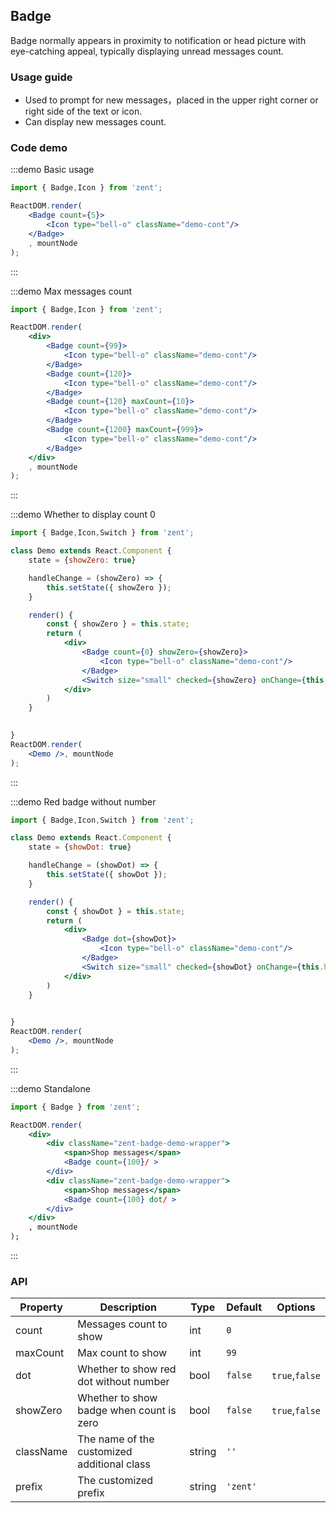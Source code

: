 ## Badge

Badge normally appears in proximity to notification or head picture with eye-catching appeal, typically displaying unread messages count.

### Usage guide

-  Used to prompt for new messages，placed in the upper right corner or right side of the text or icon.
-  Can display new messages count.

### Code demo

:::demo Basic usage
```jsx
import { Badge,Icon } from 'zent';

ReactDOM.render(
	<Badge count={5}>
		<Icon type="bell-o" className="demo-cont"/>
	</Badge>
	, mountNode
);
```
:::

:::demo Max messages count
```jsx
import { Badge,Icon } from 'zent';

ReactDOM.render(
	<div>
		<Badge count={99}>
			<Icon type="bell-o" className="demo-cont"/>
		</Badge>
		<Badge count={120}>
			<Icon type="bell-o" className="demo-cont"/>
		</Badge>
		<Badge count={120} maxCount={10}>
			<Icon type="bell-o" className="demo-cont"/>
		</Badge>
		<Badge count={1200} maxCount={999}>
			<Icon type="bell-o" className="demo-cont"/>
		</Badge>
	</div>
	, mountNode
);
```
:::

:::demo Whether to display count 0
```jsx
import { Badge,Icon,Switch } from 'zent';

class Demo extends React.Component {
	state = {showZero: true}

	handleChange = (showZero) => {
		this.setState({ showZero });
	}

	render() {
		const { showZero } = this.state;
		return (
			<div>
				<Badge count={0} showZero={showZero}>
					<Icon type="bell-o" className="demo-cont"/>
				</Badge>
				<Switch size="small" checked={showZero} onChange={this.handleChange} />
			</div>
		)
	}

	
}
ReactDOM.render(
	<Demo />, mountNode
);
```
:::

:::demo Red badge without number
```jsx
import { Badge,Icon,Switch } from 'zent';

class Demo extends React.Component {
	state = {showDot: true}

	handleChange = (showDot) => {
		this.setState({ showDot });
	}

	render() {
		const { showDot } = this.state;
		return (
			<div>
				<Badge dot={showDot}>
					<Icon type="bell-o" className="demo-cont"/>
				</Badge>
				<Switch size="small" checked={showDot} onChange={this.handleChange} />
			</div>
		)
	}

	
}
ReactDOM.render(
	<Demo />, mountNode
);
```
:::

:::demo Standalone
```jsx
import { Badge } from 'zent';

ReactDOM.render(
	<div>
		<div className="zent-badge-demo-wrapper">
			<span>Shop messages</span>
			<Badge count={100}/ >
		</div>
		<div className="zent-badge-demo-wrapper">
			<span>Shop messages</span>
			<Badge count={100} dot/ >
		</div>
	</div>
	, mountNode
);
```
:::



### API

| Property  | Description                                 | Type     | Default      | Options          |
| ----------| ------------------------------------------- | ------   | ------------ | ---------------- |
| count     | Messages count to show                      | int      | `0`          |                  |
| maxCount  | Max count to show                           | int      | `99`         |                  |
| dot       | Whether to show red dot without number      | bool     | `false`      | `true`,`false`   |
| showZero  | Whether to show badge when count is zero    | bool     | `false`      | `true`,`false`   |
| className | The name of the customized additional class | string   | `''`         |                  |
| prefix    | The customized prefix                       | string   | `'zent'`     |                  |


<style>
.zent-badge .demo-cont {
	width: 40px;
	height: 40px;
	line-height: 40px;
	border-radius: 20px;
	background: #38f;
	color: #fff;
	font-size: 20px;
}
.zent-badge {
	margin-right: 30px;
}
.zent-badge-demo-wrapper {
	display: flex;
	align-items: center;
}
</style>
